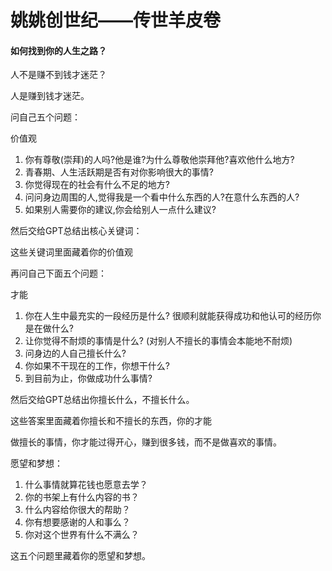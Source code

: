 # 姚姚创世纪——传世羊皮卷

#### 如何找到你的人生之路？

人不是赚不到钱才迷茫？

人是赚到钱才迷茫。



问自己五个问题：

价值观

1. 你有尊敬(崇拜)的人吗?他是谁?为什么尊敬他崇拜他?喜欢他什么地方?
2. 青春期、人生活跃期是否有对你影响很大的事情?
3. 你觉得现在的社会有什么不足的地方?
4. 问问身边周围的人,觉得我是一个看中什么东西的人?在意什么东西的人?
5. 如果别人需要你的建议,你会给别人一点什么建议?

然后交给GPT总结出核心关键词：

这些关键词里面藏着你的价值观

再问自己下面五个问题：

才能

1. 你在人生中最充实的一段经历是什么? 很顺利就能获得成功和他认可的经历你是在做什么?
2. 让你觉得不耐烦的事情是什么?  (对别人不擅长的事情会本能地不耐烦)
3. 问身边的人自己擅长什么?
4. 你如果不干现在的工作，你想干什么?
5. 到目前为止，你做成功什么事情?

然后交给GPT总结出你擅长什么，不擅长什么。

这些答案里面藏着你擅长和不擅长的东西，你的才能

做擅长的事情，你才能过得开心，赚到很多钱，而不是做喜欢的事情。



愿望和梦想：

1. 什么事情就算花钱也愿意去学？
2. 你的书架上有什么内容的书？
3. 什么内容给你很大的帮助？
4. 你有想要感谢的人和事么？
5. 你对这个世界有什么不满么？

这五个问题里藏着你的愿望和梦想。

